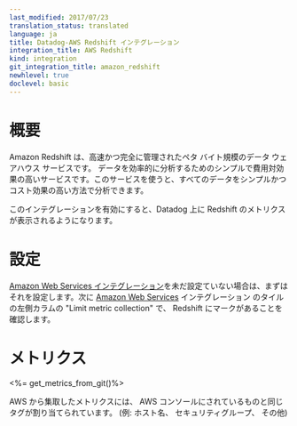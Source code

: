 ```yaml
---
last_modified: 2017/07/23
translation_status: translated
language: ja
title: Datadog-AWS Redshift インテグレーション
integration_title: AWS Redshift
kind: integration
git_integration_title: amazon_redshift
newhlevel: true
doclevel: basic
---
```


<!-- # Overview

Amazon Redshift is a fast, fully managed, petabyte-scale data warehouse service that makes it simple and cost-effective to efficiently analyze all your data.

Enable this integration to see all your Redshift metrics in Datadog.
 -->

# 概要

Amazon Redshift は、高速かつ完全に管理されたペタ バイト規模のデータ ウェアハウス サービスです。
データを効率的に分析するためのシンプルで費用対効果の高いサービスです。このサービスを使うと、すべてのデータをシンプルかつコスト効果の高い方法で分析できます。

このインテグレーションを有効にすると、Datadog 上に Redshift のメトリクスが表示されるようになります。


<!-- # Configuration

If you haven't already, set up the [Amazon Web Services integration](/integrations/aws) first. In [the Amazon Web Services integration tile](https://app.datadoghq.com/account/settings#integrations/amazon_web_services), ensure that Redshift is checked under "Limit metric collection". -->

# 設定

[Amazon Web Services インテグレーション][j1]を未だ設定ていない場合は、まずはそれを設定します。次に [Amazon Web Services][2] インテグレーション のタイルの左側カラムの "Limit metric collection" で、 Redshift にマークがあることを確認します。

[j1]: /ja/integrations/aws
[2]: https://app.datadoghq.com/account/settings#integrations/amazon_web_services

<!-- # Metrics

<%= get_metrics_from_git()%>

Each of the metrics retrieved from AWS will be assigned the same tags that appear in the AWS console, including but not limited to host name, security-groups, and more.
 -->

# メトリクス

<%= get_metrics_from_git()%>

AWS から集取したメトリクスには、 AWS コンソールにされているものと同じタグが割り当てられています。
(例: ホスト名、 セキュリティグループ、 その他)


